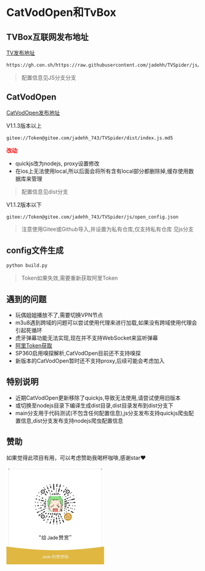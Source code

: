 # CatVodOpen和TvBox

## TVBox互联网发布地址
[TV发布地址](https://github.com/FongMi/Release/tree/main/apk/release)
```bash
https://gh.con.sh/https://raw.githubusercontent.com/jadehh/TVSpider/js/tv_config.json
```
> 配置信息见JS分支分支


## CatVodOpen
[CatVodOpen发布地址](https://github.com/catvod/CatVodOpen/releases)

V1.1.3版本以上
```bash
gitee://Token@gitee.com/jadehh_743/TVSpider/dist/index.js.md5
```
<font color="red">**改动**</font>

* quickjs改为nodejs, proxy设置修改
* 在ios上无法使用local,所以后面会将所有含有local部分都删除掉,缓存使用数据库来管理
> 配置信息见dist分支

V1.1.2版本以下
```bash
gitee://Token@gitee.com/jadehh_743/TVSpider/js/open_config.json
```
> 注意使用Gitee或Github导入,并设置为私有仓库,仅支持私有仓库
> 见js分支


## config文件生成
```bash
python build.py
```
> Token如果失效,需要重新获取阿里Token

## 遇到的问题
* 玩偶姐姐播放不了,需要切换VPN节点
* m3u8遇到跨域的问题可以尝试使用代理来进行加载,如果没有跨域使用代理会引起死循环
* 虎牙弹幕功能无法实现,现在并不支持WebSocket来监听弹幕
* [阿里Token获取](https://alist.nn.ci/zh/guide/drivers/aliyundrive.html)
* SP360启用嗅探解析,CatVodOpen目前还不支持嗅探
* 新版本的CatVodOpen暂时还不支持proxy,后续可能会考虑加入


## 特别说明
* 近期CatVodOpen更新移除了quickjs,导致无法使用,请尝试使用旧版本
* 或切换至nodejs目录下编译生成dist目录,dist目录发布到dist分支下
* main分支用于代码测试(不包含任何配置信息),js分支发布支持quickjs爬虫配置信息,dist分支发布支持nodejs爬虫配置信息


## 赞助
如果觉得此项目有用，可以考虑赞助我喝杯咖啡,感谢star❤

<img src="./resources/wechat.jpg" alt="微信" width="256" height="256" align="left" />

